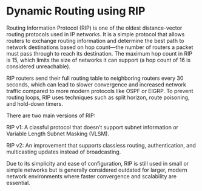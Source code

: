 # Dynamic Routing using RIP

Routing Information Protocol (RIP) is one of the oldest distance-vector routing protocols used in IP networks. It is a simple protocol that allows routers to exchange routing information and determine the best path to network destinations based on hop count—the number of routers a packet must pass through to reach its destination. The maximum hop count in RIP is 15, which limits the size of networks it can support (a hop count of 16 is considered unreachable).

RIP routers send their full routing table to neighboring routers every 30 seconds, which can lead to slower convergence and increased network traffic compared to more modern protocols like OSPF or EIGRP. To prevent routing loops, RIP uses techniques such as split horizon, route poisoning, and hold-down timers.

There are two main versions of RIP:

RIP v1: A classful protocol that doesn’t support subnet information or Variable Length Subnet Masking (VLSM).

RIP v2: An improvement that supports classless routing, authentication, and multicasting updates instead of broadcasting.

Due to its simplicity and ease of configuration, RIP is still used in small or simple networks but is generally considered outdated for larger, modern network environments where faster convergence and scalability are essential.
